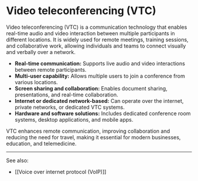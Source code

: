 
# Video teleconferencing (VTC)

Video teleconferencing (VTC) is a communication technology that enables real-time audio and video interaction between multiple participants in different locations. It is widely used for remote meetings, training sessions, and collaborative work, allowing individuals and teams to connect visually and verbally over a network.

- **Real-time communication:** Supports live audio and video interactions between remote participants.
- **Multi-user capability:** Allows multiple users to join a conference from various locations.
- **Screen sharing and collaboration:** Enables document sharing, presentations, and real-time collaboration.
- **Internet or dedicated network-based:** Can operate over the internet, private networks, or dedicated VTC systems.
- **Hardware and software solutions:** Includes dedicated conference room systems, desktop applications, and mobile apps.

VTC enhances remote communication, improving collaboration and reducing the need for travel, making it essential for modern businesses, education, and telemedicine.

---

See also:

- [[Voice over internet protocol (VoIP)]]